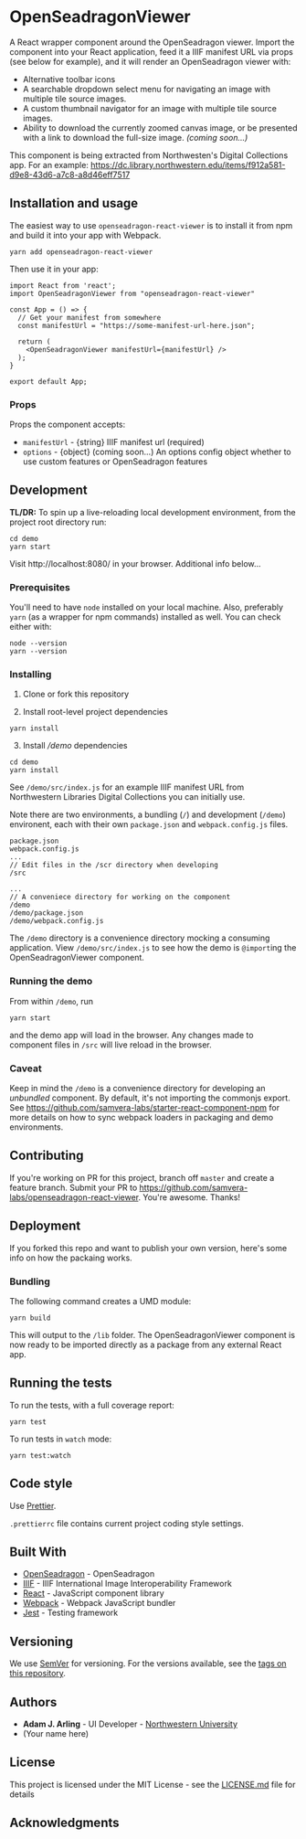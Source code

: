 # OpenSeadragonViewer

A React wrapper component around the OpenSeadragon viewer. Import the component into your React application, feed it a IIIF manifest URL via props (see below for example), and it will render an OpenSeadragon viewer with:

- Alternative toolbar icons
- A searchable dropdown select menu for navigating an image with multiple tile source images.
- A custom thumbnail navigator for an image with multiple tile source images.
- Ability to download the currently zoomed canvas image, or be presented with a link to download the full-size image. _(coming soon...)_

This component is being extracted from Northwesten's Digital Collections app. For an example: https://dc.library.northwestern.edu/items/f912a581-d9e8-43d6-a7c8-a8d46eff7517

## Installation and usage

The easiest way to use `openseadragon-react-viewer` is to install it from npm and build it into your app with Webpack.

```
yarn add openseadragon-react-viewer
```

Then use it in your app:

```
import React from 'react';
import OpenSeadragonViewer from "openseadragon-react-viewer"

const App = () => {
  // Get your manifest from somewhere
  const manifestUrl = "https://some-manifest-url-here.json";

  return (
    <OpenSeadragonViewer manifestUrl={manifestUrl} />
  );
}

export default App;
```

### Props

Props the component accepts:

- `manifestUrl` - {string} IIIF manifest url (required)
- `options` - {object} (coming soon...) An options config object whether to use custom features or OpenSeadragon features

## Development

**TL/DR:** To spin up a live-reloading local development environment, from the project root directory run:

```
cd demo
yarn start
```

Visit http://localhost:8080/ in your browser. Additional info below...

### Prerequisites

You'll need to have `node` installed on your local machine. Also, preferably `yarn` (as a wrapper for npm commands) installed as well. You can check either with:

```
node --version
yarn --version
```

### Installing

1. Clone or fork this repository

2. Install root-level project dependencies

```
yarn install
```

3. Install _/demo_ dependencies

```
cd demo
yarn install
```

See `/demo/src/index.js` for an example IIIF manifest URL from Northwestern Libraries Digital Collections you can initially use.

Note there are two environments, a bundling (`/`) and development (`/demo`) environent, each with their own `package.json` and `webpack.config.js` files.

```
package.json
webpack.config.js
...
// Edit files in the /scr directory when developing
/src

...
// A conveniece directory for working on the component
/demo
/demo/package.json
/demo/webpack.config.js
```

The `/demo` directory is a convenience directory mocking a consuming application. View `/demo/src/index.js` to see how the demo is `@import`ing the OpenSeadragonViewer component.

### Running the demo

From within `/demo`, run

`yarn start`

and the demo app will load in the browser. Any changes made to component files in `/src` will live reload in the browser.

### Caveat

Keep in mind the `/demo` is a convenience directory for developing an _unbundled_ component. By default, it's not importing the commonjs export. See https://github.com/samvera-labs/starter-react-component-npm for more details on how to sync webpack loaders in packaging and demo environments.

## Contributing

If you're working on PR for this project, branch off `master` and create a feature branch. Submit your PR to https://github.com/samvera-labs/openseadragon-react-viewer. You're awesome. Thanks!

## Deployment

If you forked this repo and want to publish your own version, here's some info on how the packaing works.

### Bundling

The following command creates a UMD module:

```
yarn build
```

This will output to the `/lib` folder. The OpenSeadragonViewer component is now ready to be imported directly as a package from any external React app.

## Running the tests

To run the tests, with a full coverage report:

```
yarn test
```

To run tests in `watch` mode:

```
yarn test:watch
```

## Code style

Use [Prettier](https://prettier.io/).

`.prettierrc` file contains current project coding style settings.

## Built With

- [OpenSeadragon](https://openseadragon.github.io/) - OpenSeadragon
- [IIIF](https://iiif.io/) - IIIF International Image Interoperability Framework
- [React](https://reactjs.org/) - JavaScript component library
- [Webpack](https://webpack.js.org/) - Webpack JavaScript bundler
- [Jest](https://jestjs.io/) - Testing framework

## Versioning

We use [SemVer](http://semver.org/) for versioning. For the versions available, see the [tags on this repository](https://github.com/your-name-or-organization/your-repository-name/tags).

## Authors

- **Adam J. Arling** - UI Developer - [Northwestern University](https://github.com/adamjarling)
- (Your name here)

## License

This project is licensed under the MIT License - see the [LICENSE.md](LICENSE.md) file for details

## Acknowledgments
